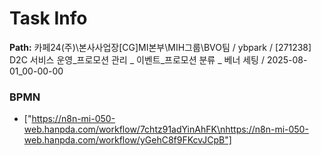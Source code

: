 # Task Info

**Path:** 카페24(주)\본사사업장\[CG]MI본부\MIH그룹\BVO팀 / ybpark / [271238] D2C 서비스 운영_프로모션 관리 _ 이벤트_프로모션 분류 _ 베너 세팅 / 2025-08-01_00-00-00

### BPMN
- ["https://n8n-mi-050-web.hanpda.com/workflow/7chtz91adYinAhFK\nhttps://n8n-mi-050-web.hanpda.com/workflow/yGehC8f9FKcvJCpB"]

